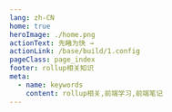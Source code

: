 ```yaml
---
lang: zh-CN
home: true
heroImage: ./home.png
actionText: 先睹为快 →
actionLink: /base/build/1.config
pageClass: page_index
footer: rollup相关知识
meta:
  - name: keywords
    content: rollup相关,前端学习,前端笔记
---
```


<template>
    <div class="cont">
        <div id="large-header" class="large-header"></div>
            <div class="features">
        <div class="feature">
          <h2>rollup基础</h2> 
          <p>掌握rollup相关基础知识</p>
        </div>
        <div class="feature">
          <h2>rollup相关案例</h2> 
          <p>掌握一般项目中的配置、登录、权限认证、单元测试、国际化、富文本、上传下载等常见功能</p>
        </div>
        <div class="feature">
          <h2>rollup应用场景</h2> 
          <p>组件设计思路，组件编写工作流搭建 从0编写复杂组件之异步级联组件 单元测试编写及组件的发布</p>
        </div>
        <div class="feature">
          <h2>rollup相关优化</h2> 
          <p>rollup优化预渲染、骨架屏、rollup.js服务端渲染 使用typescript构建rollup应用 rollup + rollup实现rollup的布署和持续集成</p>
        </div>
      </div>
    </div>
</template>
